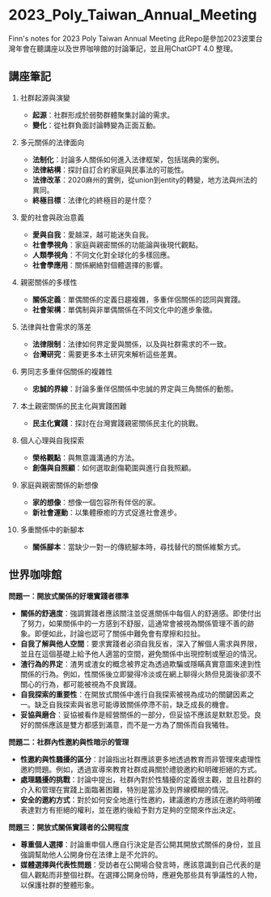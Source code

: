 # 2023_Poly_Taiwan_Annual_Meeting
Finn's notes for 2023 Poly Taiwan Annual Meeting 
此Repo是參加2023波栗台灣年會在聽講座以及世界咖啡館的討論筆記，並且用ChatGPT 4.0 整理。

## 講座筆記
1. 社群起源與演變
   - **起源**：社群形成於弱勢群體聚集討論的需求。
   - **變化**：從社群負面討論轉變為正面互動。

2. 多元關係的法律面向
   - **法制化**：討論多人關係如何進入法律框架，包括瑞典的案例。
   - **法律結構**：探討自訂合約家庭與民事法的可能性。
   - **法律改革**：2020麻州的實例，從union到entity的轉變，地方法與州法的異同。
   - **終極目標**：法律化的終極目的是什麼？

3. 愛的社會與政治意義
   - **愛與自我**：愛越深，越可能迷失自我。
   - **社會學視角**：家庭與親密關係的功能論與後現代觀點。
   - **人類學視角**：不同文化對全球化的多樣回應。
   - **社會學應用**：關係網絡對個體選擇的影響。

4. 親密關係的多樣性
   - **關係定義**：單偶關係的定義日趨複雜，多重伴侶關係的認同與實踐。
   - **社會架構**：單偶制與非單偶關係在不同文化中的進步象徵。

5. 法律與社會需求的落差
   - **法律限制**：法律如何界定愛與關係，以及與社群需求的不一致。
   - **台灣研究**：需要更多本土研究來解析這些差異。

6. 男同志多重伴侶關係的複雜性
   - **忠誠的界線**：討論多重伴侶關係中忠誠的界定與三角關係的動態。

7. 本土親密關係的民主化與實踐困難
   - **民主化實踐**：探討在台灣實踐親密關係民主化的挑戰。

8. 個人心理與自我探索
   - **榮格觀點**：與無意識溝通的方法。
   - **創傷與自照顧**：如何選取創傷範圍與進行自我照顧。

9. 家庭與親密關係的新想像
   - **家的想像**：想像一個包容所有伴侶的家。
   - **新社會運動**：以集體療癒的方式促進社會進步。

10. 多重關係中的新腳本
    - **關係腳本**：當缺少一對一的傳統腳本時，尋找替代的關係維繫方式。

## 世界咖啡館
**問題一：開放式關係的好壞實踐者標準**
- **關係的舒適度**：強調實踐者應該關注並促進關係中每個人的舒適感。即使付出了努力，如果關係中的一方感到不舒服，這通常會被視為關係管理不善的跡象。即便如此，討論也認可了關係中難免會有摩擦和拉扯。
- **自我了解與他人空間**：要求實踐者必須自我反省，深入了解個人需求與界限，並且在這個基礎上給予他人適當的空間，避免關係中出現控制或壓迫的情況。
- **渣行為的界定**：渣男或渣女的概念被界定為透過欺騙或隱瞞真實意圖來達到性關係的行為。例如，性關係後立即變得冷淡或在網上聊得火熱但見面後卻漠不關心的行為，都可能被視為不良實踐。
- **自我探索的重要性**：在開放式關係中進行自我探索被視為成功的關鍵因素之一。缺乏自我探索與省思可能導致關係停滯不前，缺乏成長的機會。
- **妥協與磨合**：妥協被看作是經營關係的一部分，但妥協不應該是默默忍受。良好的關係應該是雙方都感到滿意，而不是一方為了關係而自我犧牲。

**問題二：社群內性邀約與性暗示的管理**
- **性邀約與性騷擾的區分**：討論指出社群應該更多地透過教育而非管理來處理性邀約問題。例如，透過宣導來教育社群成員關於禮貌邀約和明確拒絕的方式。
- **處理騷擾的挑戰**：討論中提出，社群內對於性騷擾的定義很主觀，並且社群的介入和管理在實踐上面臨著困難，特別是當涉及到界線模糊的情況。
- **安全的邀約方式**：對於如何安全地進行性邀約，建議邀約方應該在邀約時明確表達對方有拒絕的權利，並在邀約後給予對方足夠的空間來作出決定。

**問題三：開放式關係實踐者的公開程度**
- **尊重個人選擇**：討論重申個人應自行決定是否公開其開放式關係的身份，並且強調幫助他人公開身份在法律上是不允許的。
- **媒體選擇與代表性問題**：受訪者在公開場合發言時，應該意識到自己代表的是個人觀點而非整個社群。在選擇公開身份時，應避免那些具有爭議性的人物，以保護社群的整體形象。

